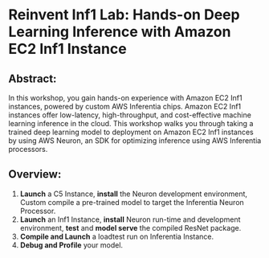 # Reinvent Inf1 Lab: Hands-on Deep Learning Inference with Amazon EC2 Inf1 Instance

## Abstract:

In this workshop, you gain hands-on experience with Amazon EC2 Inf1 instances, powered by custom AWS Inferentia chips. Amazon EC2 Inf1 instances offer low-latency, high-throughput, and cost-effective machine learning inference in the cloud. This workshop walks you through taking a trained deep learning model to deployment on Amazon EC2 Inf1 instances by using AWS Neuron, an SDK for optimizing inference using AWS Inferentia processors.


## Overview:

1. **Launch** a C5 Instance, **install** the Neuron development environment, Custom compile a pre-trained model to target the Inferentia Neuron Processor.   
2. **Launch** an Inf1 Instance, **install** Neuron run-time and development environment, **test** and **model serve** the compiled ResNet package.   
3. **Compile and Launch** a loadtest run on Inferentia Instance.   
4. **Debug and Profile** your model. 


